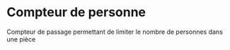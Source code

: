 # Compteur de personne
Compteur de passage permettant de limiter le nombre de personnes dans une pièce
